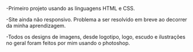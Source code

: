 <p>-Primeiro projeto usando as linguagens HTML e CSS.</p>
<p>-Site ainda não responsivo. Problema a ser resolvido em breve ao decorrer da minha aprendizagem.</p>
<p>-Todos os designs de imagens, desde logotipo, logo, escudo e ilustrações no geral foram feitos por mim usando o photoshop.</p>
